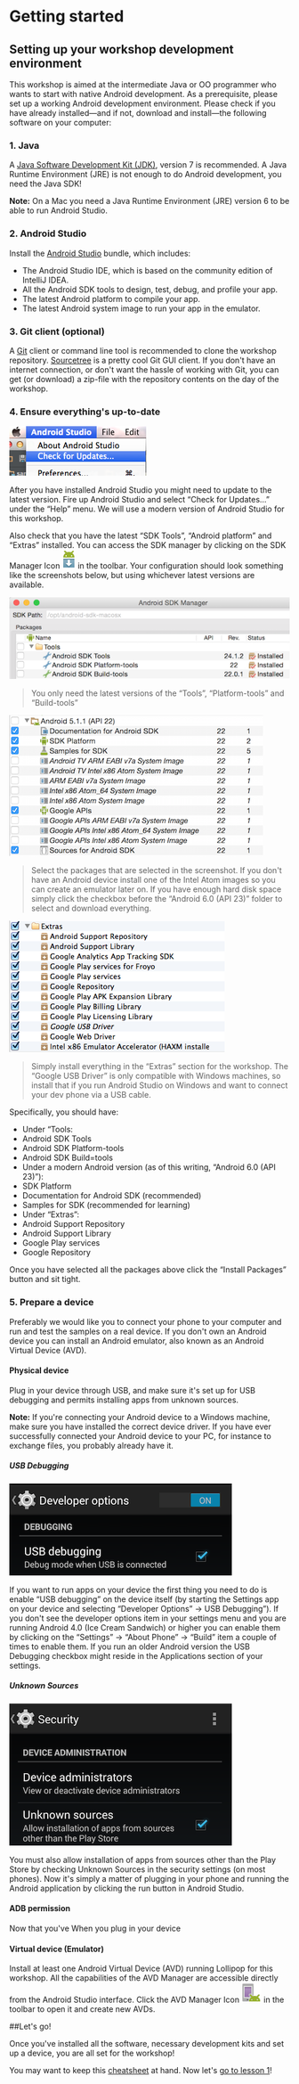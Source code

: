 # Getting started

## Setting up your workshop development environment
This workshop is aimed at the intermediate Java or OO programmer who wants to start with native Android development. As a prerequisite, please set up a working Android development environment. Please check if you have already installed&mdash;and if not, download and install&mdash;the following software on your computer:

### 1. Java

A [Java Software Development Kit (JDK)](http://www.oracle.com/technetwork/java/javase/downloads/index.html), version 7 is recommended. A Java Runtime Environment (JRE) is not enough to do Android development, you need the Java SDK!

**Note:** On a Mac you need a Java Runtime Environment (JRE) version 6 to be able to run Android Studio.

### 2. Android Studio
Install the [Android Studio](http://developer.android.com/sdk/installing/studio.html) bundle, which includes: 
  * The Android Studio IDE, which is based on the community edition of IntelliJ IDEA. 
  * All the Android SDK tools to design, test, debug, and profile your app. 
  * The latest Android platform to compile your app. 
  * The latest Android system image to run your app in the emulator.

### 3. Git client (optional)

A [Git](http://git-scm.com/downloads) client or command line tool is recommended to clone the workshop repository. [Sourcetree](http://www.sourcetreeapp.com/) is a pretty cool Git GUI client. If you don't have an internet connection, or don't want the hassle of working with Git, you can get (or download) a zip-file with the repository contents on the day of the workshop.

### 4. Ensure everything's up-to-date

![Android Studio Check for updates](img/android-studio-check-for-updates.png)

After you have installed Android Studio you might need to update to the latest version. Fire up Android Studio and select “Check for Updates…” under the “Help” menu. We will use a modern version of Android Studio for this workshop.

Also check that you have the latest “SDK Tools”, “Android platform” and “Extras” installed. You can access the SDK manager by clicking on the SDK Manager Icon ![SDK Manager Icon](img/sdk-manager-studio.png) in the toolbar. Your configuration should look something like the screenshots below, but using whichever latest versions are available.

![SDK Tools](img/sdk-tools.png)
> You only need the latest versions of the “Tools”, “Platform-tools” and “Build-tools”

![Android 6.0 (API 23)](img/sdk-android-api-22.png)
> Select the packages that are selected in the screenshot. If you don't have an Android device install one of the Intel Atom images so you can create an emulator later on. If you have enough hard disk space simply click the checkbox before the “Android 6.0 (API 23)” folder to select and download everything.

![Extras](img/sdk-extras.png)
> Simply install everything in the “Extras” section for the workshop. The “Google USB Driver” is only compatible with Windows machines, so install that if you run Android Studio on Windows and want to connect your dev phone via a USB cable.

Specifically, you should have:
* Under “Tools:
 * Android SDK Tools
 * Android SDK Platform-tools
 * Android SDK Build=tools
* Under a modern Android version (as of this writing, “Android 6.0 (API 23)”):
 * SDK Platform
 * Documentation for Android SDK (recommended)
 * Samples for SDK (recommended for learning)
* Under “Extras”:
 * Android Support Repository
 * Android Support Library
 * Google Play services
 * Google Repository

Once you have selected all the packages above click the “Install Packages” button and sit tight.

### 5. Prepare a device

Preferably we would like you to connect your phone to your computer and run and test the samples on a real device. If you don't own an Android device you can install an Android emulator, also known as an Android Virtual Device (AVD).

#### Physical device

Plug in your device through USB, and make sure it's set up for USB debugging and permits installing apps from unknown sources.

**Note:** If you're connecting your Android device to a Windows machine, make sure you have installed the correct device driver. If you have ever successfully connected your Android device to your PC, for instance to exchange files, you probably already have it.

##### USB Debugging

![USB Debugging](img/usb-debugging.png)

If you want to run apps on your device the first thing you need to do is enable “USB debugging” on the device itself (by starting the Settings app on your device and selecting “Developer Options” → USB Debugging”). If you don't see the developer options item in your settings menu and you are running Android 4.0 (Ice Cream Sandwich) or higher you can enable them by clicking on the “Settings” → “About Phone” → “Build” item a couple of times to enable them. If you run an older Android version the USB Debugging checkbox might reside in the Applications section of your settings. 

##### Unknown Sources

![Unknown Sources](img/unknown-sources.png)

You must also allow installation of apps from sources other than the Play Store by checking Unknown Sources in the security settings (on most phones). Now it's simply a matter of plugging in your phone and running the Android application by clicking the run button in Android Studio.

#### ADB permission

Now that you've When you plug in your device

#### Virtual device (Emulator)

Install at least one Android Virtual Device (AVD) running Lollipop for this workshop. All the capabilities of the AVD Manager are accessible directly from the Android Studio interface. Click the AVD Manager Icon ![AVD Manager Icon](img/avd-manager-studio.png) in the toolbar to open it and create new AVDs.

##Let's go!

Once you've installed all the software, necessary development kits and set up a device, you are all set for the workshop!

You may want to keep this [cheatsheet](cheatsheet.md) at hand. Now let's [go to lesson 1](lesson1)!
